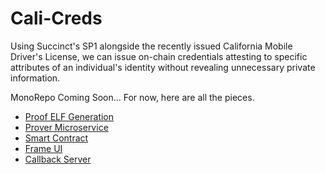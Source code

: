 # Cali-Creds
Using Succinct's SP1 alongside the recently issued California Mobile Driver's License, we can issue on-chain credentials attesting to specific attributes of an individual's identity without revealing unnecessary private information.


MonoRepo Coming Soon... For now, here are all the pieces.
 * [Proof ELF Generation](https://github.com/pjol/mdl-sp1-poc)
 * [Prover Microservice](https://github.com/pjol/mdl-prover-microservice)
 * [Smart Contract](https://github.com/pjol/City-Cred-Contract)
 * [Frame UI](https://github.com/pjol/mdl-frame)
 * [Callback Server](https://github.com/pjol/go-async-queue-server)
